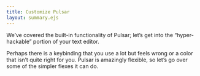 ```yaml
---
title: Customize Pulsar
layout: summary.ejs
---
```


We’ve covered the built-in functionality of Pulsar; let’s get into the “hyper-hackable” portion of your text editor.

Perhaps there is a keybinding that you use a lot but feels wrong or a color that isn’t quite right for you. Pulsar is amazingly flexible, so let’s go over some of the simpler flexes it can do.

